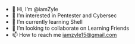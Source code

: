 - 👋 Hi, I’m @iamZyle
- 👀 I’m interested in Pentester and Cybersec
- 🌱 I’m currently learning Shell
- 💞️ I’m looking to collaborate on Learning Friends
- 📫 How to reach me iamzyle15@gmail.com

<!---
iamZyle/iamZyle is a ✨ special ✨ repository because its `README.md` (this file) appears on your GitHub profile.
You can click the Preview link to take a look at your changes.
--->
